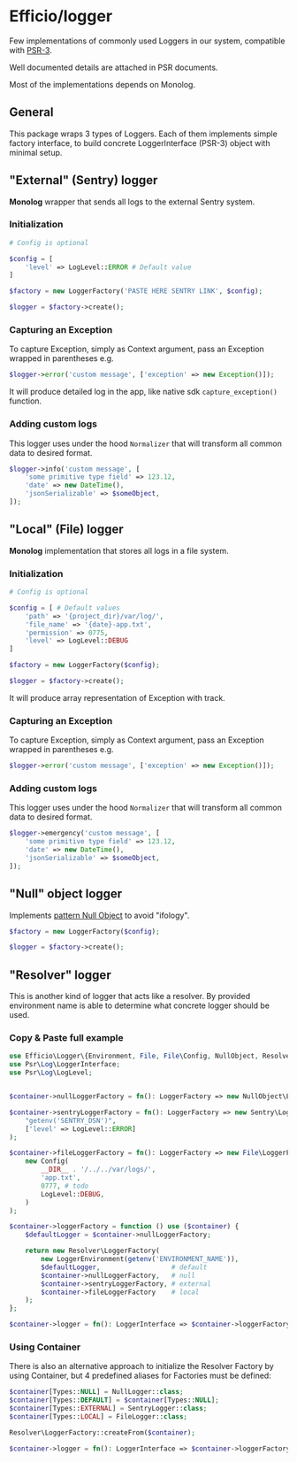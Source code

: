 # Efficio/logger

Few implementations of commonly used Loggers in our system, compatible with [PSR-3](https://www.php-fig.org/psr/psr-3/).

Well documented details are attached in PSR documents.

Most of the implementations depends on Monolog.

## General

This package wraps 3 types of Loggers. Each of them implements simple factory interface, to build concrete
LoggerInterface (PSR-3) object with minimal setup.

## "External" (Sentry) logger
**Monolog** wrapper that sends all logs to the external Sentry system.

### Initialization

```php
# Config is optional

$config = [
    'level' => LogLevel::ERROR # Default value
]

$factory = new LoggerFactory('PASTE HERE SENTRY LINK', $config);

$logger = $factory->create();
```

### Capturing an Exception
To capture Exception, simply as Context argument, pass an Exception wrapped in parentheses e.g.

```php
$logger->error('custom message', ['exception' => new Exception()]);
```

It will produce detailed log in the app, like native sdk `capture_exception()` function.

### Adding custom logs
This logger uses under the hood `Normalizer` that will transform all common data to desired format.

```php
$logger->info('custom message', [
    'some primitive type field' => 123.12,
    'date' => new DateTime(),
    'jsonSerializable' => $someObject,
]);
```

## "Local" (File) logger
**Monolog** implementation that stores all logs in a file system.

### Initialization

```php
# Config is optional

$config = [ # Default values
    'path' => '{project_dir}/var/log/',
    'file_name' => '{date}-app.txt',
    'permission' => 0775,
    'level' => LogLevel::DEBUG 
]

$factory = new LoggerFactory($config);

$logger = $factory->create();
```

It will produce array representation of Exception with track.

### Capturing an Exception
To capture Exception, simply as Context argument, pass an Exception wrapped in parentheses e.g.

```php
$logger->error('custom message', ['exception' => new Exception()]);
```

### Adding custom logs
This logger uses under the hood `Normalizer` that will transform all common data to desired format.

```php
$logger->emergency('custom message', [
    'some primitive type field' => 123.12,
    'date' => new DateTime(),
    'jsonSerializable' => $someObject,
]);
```

## "Null" object logger
Implements [pattern Null Object](https://sourcemaking.com/design_patterns/null_object) to avoid "ifology".

```php
$factory = new LoggerFactory($config);

$logger = $factory->create();
```

## "Resolver" logger
This is another kind of logger that acts like a resolver. By provided environment name is able to
determine what concrete logger should be used.

### Copy & Paste full example

```php
use Efficio\Logger\{Environment, File, File\Config, NullObject, Resolver, Sentry};
use Psr\Log\LoggerInterface;
use Psr\Log\LogLevel;


$container->nullLoggerFactory = fn(): LoggerFactory => new NullObject\LoggerFactory();

$container->sentryLoggerFactory = fn(): LoggerFactory => new Sentry\LoggerFactory(
    "getenv('SENTRY_DSN')",
    ['level' => LogLevel::ERROR]
);

$container->fileLoggerFactory = fn(): LoggerFactory => new File\LoggerFactory(
    new Config(
        __DIR__ . '/../../var/logs/',
        'app.txt',
        0777, # todo
        LogLevel::DEBUG,
    )
);

$container->loggerFactory = function () use ($container) {
    $defaultLogger = $container->nullLoggerFactory;

    return new Resolver\LoggerFactory(
        new LoggerEnvironment(getenv('ENVIRONMENT_NAME')),
        $defaultLogger,                  # default
        $container->nullLoggerFactory,   # null
        $container->sentryLoggerFactory, # external 
        $container->fileLoggerFactory    # local
    );
};

$container->logger = fn(): LoggerInterface => $container->loggerFactory->create();
```

### Using Container
There is also an alternative approach to initialize the Resolver Factory by using Container, but 4 predefined 
aliases for Factories must be defined:

```php
$container[Types::NULL] = NullLogger::class;
$container[Types::DEFAULT] = $container[Types::NULL];
$container[Types::EXTERNAL] = SentryLogger::class;
$container[Types::LOCAL] = FileLogger::class;

Resolver\LoggerFactory::createFrom($container);

$container->logger = fn(): LoggerInterface => $container->loggerFactory->create();
```
